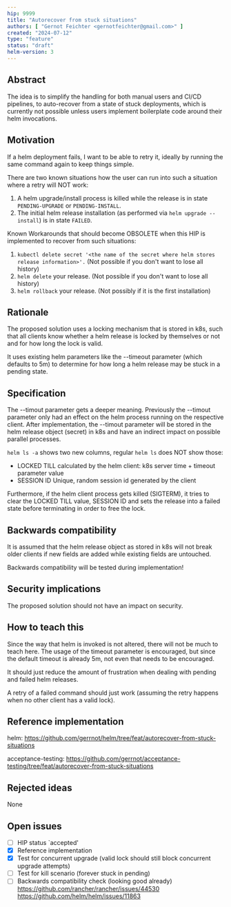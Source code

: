 ```yaml
---
hip: 9999
title: "Autorecover from stuck situations"
authors: [ "Gernot Feichter <gernotfeichter@gmail.com>" ]
created: "2024-07-12"
type: "feature"
status: "draft"
helm-version: 3
---
```


## Abstract

The idea is to simplify the handling for both manual users and CI/CD pipelines,
to auto-recover from a state of stuck deployments, which is currently not possible unless users implement
boilerplate code around their helm invocations.

## Motivation

If a helm deployment fails, I want to be able to retry it,
ideally by running the same command again to keep things simple.

There are two known situations how the user can run into such a situation where a retry will NOT work:
1. A helm upgrade/install process is killed while the release is in state `PENDING-UPGRADE` or `PENDING-INSTALL`.
2. The initial helm release installation (as performed via `helm upgrade --install`) is in state `FAILED`.

Known Workarounds that should become OBSOLETE when this HIP is implemented to recover from such situations:
1. `kubectl delete secret '<the name of the secret where helm stores release information>'.` (Not possible if you don't want to lose all history)
2. `helm delete` your release. (Not possible if you don't want to lose all history)
3. `helm rollback` your release. (Not possibly if it is the first installation)

## Rationale

The proposed solution uses a locking mechanism that is stored in k8s, such that all clients know whether a helm
release is locked by themselves or not and for how long the lock is valid.

It uses existing helm parameters like the --timeout parameter (which defaults to 5m) to determine for how long a helm release
may be stuck in a pending state.

## Specification

The --timout parameter gets a deeper meaning.
Previously the --timout parameter only had an effect on the helm process running on the respective client.
After implementation, the --timout parameter will be stored in the helm release object (secret) in k8s and
have an indirect impact on possible parallel processes.

`helm ls -a` shows two new columns, regular `helm ls` does NOT show those:
- LOCKED TILL
  <datetime> calculated by the helm client: k8s server time + timeout parameter value
- SESSION ID
  Unique, random session id generated by the client

Furthermore, if the helm client process gets killed (SIGTERM), it tries to clear the LOCKED TILL value,
SESSION ID and sets the release into a failed state before terminating in order to free the lock.

## Backwards compatibility

It is assumed that the helm release object as stored in k8s will not break
older clients if new fields are added while existing fields are untouched.

Backwards compatibility will be tested during implementation!

## Security implications

The proposed solution should not have an impact on security.

## How to teach this

Since the way that helm is invoked is not altered, there will not be much to teach here.
The usage of the timeout parameter is encouraged, but since the default timeout is already 5m, not even that
needs to be encouraged.

It should just reduce the amount of frustration when dealing with pending and failed helm releases.

A retry of a failed command should just work (assuming the retry happens when no other client has a valid lock).

## Reference implementation

helm: https://github.com/gerrnot/helm/tree/feat/autorecover-from-stuck-situations

acceptance-testing: https://github.com/gerrnot/acceptance-testing/tree/feat/autorecover-from-stuck-situations

## Rejected ideas

None

## Open issues

- [ ] HIP status `accepted'
- [x] Reference implementation
- [x] Test for concurrent upgrade (valid lock should still block concurrent upgrade attempts)
- [ ] Test for kill scenario (forever stuck in pending)
- [ ] Backwards compatibility check (looking good already)
https://github.com/rancher/rancher/issues/44530
https://github.com/helm/helm/issues/11863
